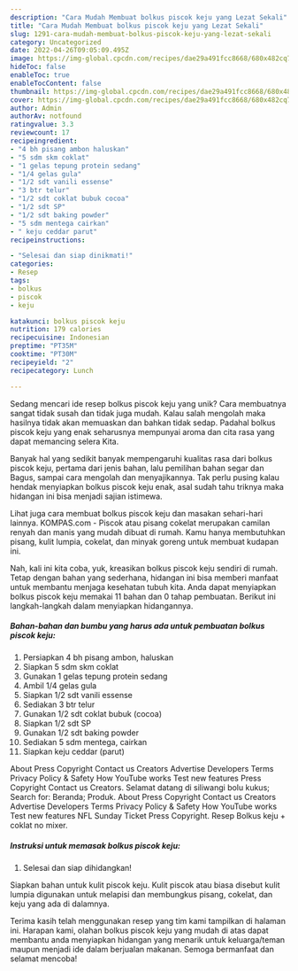 ```yaml
---
description: "Cara Mudah Membuat bolkus piscok keju yang Lezat Sekali"
title: "Cara Mudah Membuat bolkus piscok keju yang Lezat Sekali"
slug: 1291-cara-mudah-membuat-bolkus-piscok-keju-yang-lezat-sekali
category: Uncategorized
date: 2022-04-26T09:05:09.495Z
image: https://img-global.cpcdn.com/recipes/dae29a491fcc8668/680x482cq70/bolkus-piscok-keju-foto-resep-utama.jpg
hideToc: false
enableToc: true
enableTocContent: false
thumbnail: https://img-global.cpcdn.com/recipes/dae29a491fcc8668/680x482cq70/bolkus-piscok-keju-foto-resep-utama.jpg
cover: https://img-global.cpcdn.com/recipes/dae29a491fcc8668/680x482cq70/bolkus-piscok-keju-foto-resep-utama.jpg
author: Admin
authorAv: notfound
ratingvalue: 3.3
reviewcount: 17
recipeingredient:
- "4 bh pisang ambon haluskan"
- "5 sdm skm coklat"
- "1 gelas tepung protein sedang"
- "1/4 gelas gula"
- "1/2 sdt vanili essense"
- "3 btr telur"
- "1/2 sdt coklat bubuk cocoa"
- "1/2 sdt SP"
- "1/2 sdt baking powder"
- "5 sdm mentega cairkan"
- " keju ceddar parut"
recipeinstructions:

- "Selesai dan siap dinikmati!"
categories:
- Resep
tags:
- bolkus
- piscok
- keju

katakunci: bolkus piscok keju 
nutrition: 179 calories
recipecuisine: Indonesian
preptime: "PT35M"
cooktime: "PT30M"
recipeyield: "2"
recipecategory: Lunch

---
```





Sedang mencari ide resep bolkus piscok keju yang unik? Cara membuatnya sangat tidak susah dan tidak juga mudah. Kalau salah mengolah maka hasilnya tidak akan memuaskan dan bahkan tidak sedap. Padahal bolkus piscok keju yang enak seharusnya mempunyai aroma dan cita rasa yang dapat memancing selera Kita.





Banyak hal yang sedikit banyak mempengaruhi kualitas rasa dari bolkus piscok keju, pertama dari jenis bahan, lalu pemilihan bahan segar dan Bagus, sampai cara mengolah dan menyajikannya. Tak perlu pusing kalau hendak menyiapkan bolkus piscok keju enak,      asal sudah tahu triknya maka hidangan ini bisa menjadi sajian istimewa.














Lihat juga cara membuat bolkus piscok keju dan masakan sehari-hari lainnya. KOMPAS.com - Piscok atau pisang cokelat merupakan camilan renyah dan manis yang mudah dibuat di rumah. Kamu hanya membutuhkan pisang, kulit lumpia, cokelat, dan minyak goreng untuk membuat kudapan ini.






Nah, kali ini kita coba, yuk, kreasikan bolkus piscok keju sendiri di rumah. Tetap dengan bahan yang sederhana, hidangan ini bisa memberi manfaat untuk membantu menjaga kesehatan tubuh kita. Anda dapat menyiapkan bolkus piscok keju memakai 11 bahan dan 0 tahap pembuatan. Berikut ini langkah-langkah dalam menyiapkan hidangannya.

<!--inarticleads1-->

##### Bahan-bahan dan bumbu yang harus ada untuk pembuatan bolkus piscok keju:

1. Persiapkan 4 bh pisang ambon, haluskan
1. Siapkan 5 sdm skm coklat
1. Gunakan 1 gelas tepung protein sedang
1. Ambil 1/4 gelas gula
1. Siapkan 1/2 sdt vanili essense
1. Sediakan 3 btr telur
1. Gunakan 1/2 sdt coklat bubuk (cocoa)
1. Siapkan 1/2 sdt SP
1. Gunakan 1/2 sdt baking powder
1. Sediakan 5 sdm mentega, cairkan
1. Siapkan  keju ceddar (parut)


About Press Copyright Contact us Creators Advertise Developers Terms Privacy Policy &amp; Safety How YouTube works Test new features Press Copyright Contact us Creators. Selamat datang di siliwangi bolu kukus; Search for: Beranda; Produk. About Press Copyright Contact us Creators Advertise Developers Terms Privacy Policy &amp; Safety How YouTube works Test new features NFL Sunday Ticket Press Copyright. Resep Bolkus keju + coklat no mixer. 

<!--inarticleads2-->

##### Instruksi untuk memasak bolkus piscok keju:


1. Selesai dan siap dihidangkan!

Siapkan bahan untuk kulit piscok keju. Kulit piscok atau biasa disebut kulit lumpia digunakan untuk melapisi dan membungkus pisang, cokelat, dan keju yang ada di dalamnya. 

Terima kasih telah menggunakan resep yang tim kami tampilkan di halaman ini. Harapan kami, olahan bolkus piscok keju yang mudah di atas dapat membantu anda menyiapkan hidangan yang menarik untuk keluarga/teman maupun menjadi ide dalam berjualan makanan. Semoga bermanfaat dan selamat mencoba!
